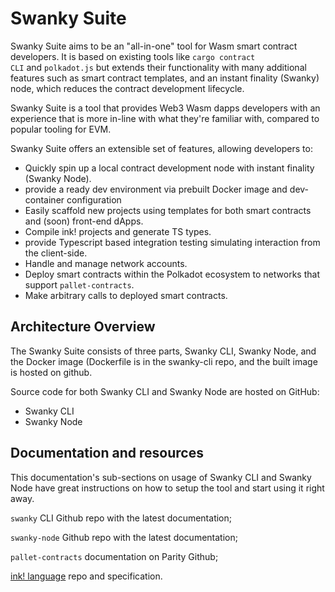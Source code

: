 # Swanky Suite 

Swanky Suite aims to be an "all-in-one" tool for Wasm smart contract developers. It is based on existing tools like `cargo contract CLI` and `polkadot.js` but extends their functionality with many additional features such as smart contract templates, and an instant finality (Swanky) node, which reduces the contract development lifecycle.

Swanky Suite is a tool that provides Web3 Wasm dapps developers with an experience that is more in-line with what they're familiar with, compared to popular tooling for EVM.

Swanky Suite offers an extensible set of features, allowing developers to:

- Quickly spin up a local contract development node with instant finality (Swanky Node).
- provide a ready dev environment via prebuilt Docker image and dev-container configuration
- Easily scaffold new projects using templates for both smart contracts and (soon) front-end dApps.
- Compile ink! projects and generate TS types.
- provide Typescript based integration testing simulating interaction from the client-side.
- Handle and manage network accounts.
- Deploy smart contracts within the Polkadot ecosystem to networks that support `pallet-contracts`.
- Make arbitrary calls to deployed smart contracts.

## Architecture Overview

The Swanky Suite consists of three parts, Swanky CLI, Swanky Node, and the Docker image (Dockerfile is in the swanky-cli repo, and the built image is hosted on github.

Source code for both Swanky CLI and Swanky Node are hosted on GitHub:

- Swanky CLI
- Swanky Node 

## Documentation and resources

This documentation's sub-sections on usage of Swanky CLI and Swanky Node have great instructions on how to setup the tool and start using it right away.

`swanky` CLI Github repo with the latest documentation;

`swanky-node` Github repo with the latest documentation;

`pallet-contracts` documentation on Parity Github;

[ink! language](https://github.com/paritytech/ink) repo and specification.
